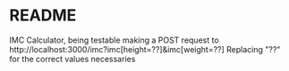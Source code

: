 # README

IMC Calculator, being testable making a POST request to http://localhost:3000/imc?imc[height=??]&imc[weight=??]
Replacing "??" for the correct values necessaries

